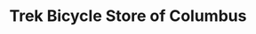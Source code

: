 ---
title: "Trek Bicycle Store of Columbus"
url: /columbus/trek-bicycle-store-of-columbus/
shop: bicycle
---